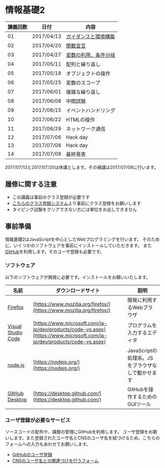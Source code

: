 # 情報基礎2

|講義回数|日付|内容|
|-----|----|---|
|01|2017/04/13|[ガイダンスと環境構築](01/)|
|02|2017/04/20|[関数宣言](02/)|
|03|2017/04/27|[変数の利用、条件分岐](03/)|
|04|2017/05/11|配列と繰り返し|
|05|2017/05/18|オブジェクトの操作|
|06|2017/05/25|変数のスコープ|
|07|2017/06/01|複雑な繰り返し|
|08|2017/06/08|中間試験|
|09|2017/06/15|イベントハンドリング|
|10|2017/06/22|HTMLの操作|
|11|2017/06/29|ネットワーク通信|
|12|2017/07/06|Hack day|
|13|2017/07/08|Hack day|
|14|2017/07/08|最終発表|

2017/07/13と2017/07/20は休講とします。その補講は2017/07/08に行います。

## 履修に関する注意

* この講義は事前のクラス登録が必要です
* [こちらのクラス登録システム](https://itclass.sfc.keio.ac.jp/classreg/)より事前にクラス登録をお願いします
* タイピング試験をクリアできない方には単位をお出しできません

## 事前準備

情報基礎2はJavaScriptを中心としたWebプログラミングを行います。
そのために、いくつかのソフトウェアを事前にインストールしていただきます。
また[GitHub](https://github.com/)を利用します。そのユーザ登録も必要です。

### ソフトウェア

以下のソフトウェアが開発に必要です。インストールをお願いいたします。

|名前|ダウンロードサイト|説明|
|---|--------------|---|
|[Firefox](https://www.mozilla.org/firefox/)|[https://www.mozilla.org/firefox/](https://www.mozilla.org/firefox/)|開発に利用するWebブラウザ|
|[Visual Studio Code](https://www.microsoft.com/ja-jp/dev/products/code-vs.aspx)|[https://www.microsoft.com/ja-jp/dev/products/code-vs.aspx](https://www.microsoft.com/ja-jp/dev/products/code-vs.aspx)|プログラムを入力するエディタ|
|[node.js](https://nodejs.org/)|[https://nodejs.org/](https://nodejs.org/)|JavaScriptの処理系。JSをブラウザなしで動かせます|
|[GitHub Desktop](https://desktop.github.com/)|[https://desktop.github.com/](https://desktop.github.com/)|GitHubを操作するためのGUIツール|

### ユーザ登録が必要なサービス

ソースコードの配布や、課題の管理にGitHubを利用します。
ユーザ登録をお願いします。また登録されたユーザ名とCNSのユーザ名を紐づけるため、こちらのフォームへの入力もあわせてお願いします。

* [GitHubのユーザ登録](https://github.com/)
* [CNSのユーザ名との関連づけを行うフォーム](https://docs.google.com/forms/d/e/1FAIpQLSdU9vv5gtqH9YTdWe8PrqxCNP6a31zBnBOHDePrE_OotNuldQ/viewform?usp=sf_link)